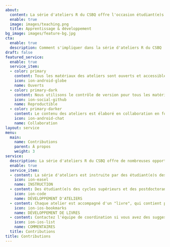 ```yaml
---
about:
  content: La série d'ateliers R du CSBQ offre l'occasion étudiant(e)s des cycles supérieurs et des postdoctorant(e)s du CSBQ d'améliorer leurs capacités d'enseignement et d'apprentissage par la présentation et le développement d'ateliers de statistique et de programmation. Nous apprécions énormément les contributions apportées à la série, et nous comptons sur l'engagement de la communauté du CSBQ pour améliorer constamment nos ateliers. Pour encourager les contributions de la communauté, nous gardons nos ateliers en libre accès, reproductibles, et encourageons la collaboration entre les contributeurs et contributrices. <br><br><b>Le CSBQ offre des <a href = "https://qcbs.ca/fr/bourses/prix-dapprentissage-et-de-developpement-pad/">Prix d'Apprentissage et de Développement (PAD)</a> pour soutenir étudiant(e)s des cycles supérieurs et des postdoctorant(e)s du CSBQ qui instruisent ou développent des ateliers.</b> Nous accueillons également les commentaires volontaires de la communauté pour garder les ateliers à jour et aussi utiles que possible!
  enable: true
  image: images/teaching.png
  title: Apprentissage & développement
bg_image: images/feature-bg.jpg
cta:
  enable: true
  description: Comment s'impliquer dans la série d'ateliers R du CSBQ
draft: false
featured_service:
  enable: true
  service_item:
  - color: primary
    content: Tous les matériaux des ateliers sont ouverts et accessibles toute l'année.
    icon: ion-android-globe
    name: Ouverts
  - color: primary-dark
    content: Nous utilisons le contrôle de version pour tous les matériaux de l'atelier pour assurer la reproductibilité.
    icon: ion-social-github
    name: Reproductible
  - color: primary-darker
    content: Le contenu des ateliers est élaboré en collaboration en fonction des commentaires de la communauté.
    icon: ion-android-chat
    name: Collaboration
layout: service
menu:
  main:
    name: Contributions
    parent: À propos
    weight: 3
service:
  description: La série d'ateliers R du CSBQ offre de nombreuses opportunités d'apprentissage pour toute la communauté du CSBQ. Que vous soyez intéressé à développer vos capacités d'enseignement, à améliorer vos compétences techniques, ou à travailler en collaboration avec un large réseau étudiant(e)s des cycles supérieurs et des postdoctorant(e)s du CSBQ, il y a <b>toujours</b> de la place pour vos contributions. <br><br><b>Le CSBQ offre des <a href = "https://qcbs.ca/fr/bourses/prix-dapprentissage-et-de-developpement-pad/">Prix d'Apprentissage et de Développement (PAD)</a> pour soutenir étudiant(e)s des cycles supérieurs et des postdoctorant(e)s du CSBQ qui instruisent ou développent des ateliers.</b> Nous accueillons également les commentaires volontaires de la communauté pour garder les ateliers à jour et aussi utiles que possible!<br>
  enable: true
  service_item:
  - content: La série d'ateliers est instruite par des étudiant(e)s des cycles supérieurs et des postdoctorant(e)s du CSBQ, en anglais et en français, chaque année. Les instructeurs et instructrices reçoivent un <b><a href = "https://qcbs.ca/fr/bourses/prix-dapprentissage-et-de-developpement-pad/">Prix d'Apprentissage et de Développement (PAD)</a></b>.
    icon: ion-easel
    name: INSTRUCTION
  - content: Des étudiant(e)s des cycles supérieurs et des postdoctorant(e)s améliorer constamment nos présentations, qui sont toutes rédigées en RMarkdown et hébergées sur notre GitHub. Les développeurs et développeuses de présentations reçoivent un <b><a href = "https://qcbs.ca/fr/bourses/prix-dapprentissage-et-de-developpement-pad/">Prix d'Apprentissage et de Développement (PAD)</a></b>.
    icon: ion-code
    name: DÉVELOPPEMENT D'ATELIERS
  - content: Chaque atelier est accompagné d'un "livre", qui contient plus d'explications et un code que vous pouvez essayer à votre rythme. Les développeurs et développeuses de livres reçoivent un <b><a href = "https://qcbs.ca/fr/bourses/prix-dapprentissage-et-de-developpement-pad/">Prix d'Apprentissage et de Développement (PAD)</a></b>.
    icon: ion-ios-bookmarks
    name: DÉVELOPPEMENT DE LIVRES
  - content: Contactez l'équipe de coordination si vous avez des suggestions, des commentaires ou des questions sur la série d'ateliers R du CSBQ. Si vous souhaitez signaler des problèmes spécifiques à un atelier (coquilles, erreurs, clarifications), veuillez ouvrir un problème sur notre <a href = "https://github.com/QCBSRworkshops">GitHub</a> pour nous en informer!
    icon: ion-ios-list
    name: COMMENTAIRES
  title: Contributions
title: Contributions
---
```

